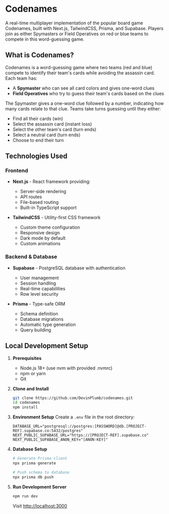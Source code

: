 # Codenames

A real-time multiplayer implementation of the popular board game Codenames, built with Next.js, TailwindCSS, Prisma, and Supabase. Players join as either Spymasters or Field Operatives on red or blue teams to compete in this word-guessing game.

## What is Codenames?

Codenames is a word-guessing game where two teams (red and blue) compete to identify their team's cards while avoiding the assassin card. Each team has:

- A **Spymaster** who can see all card colors and gives one-word clues
- **Field Operatives** who try to guess their team's cards based on the clues

The Spymaster gives a one-word clue followed by a number, indicating how many cards relate to that clue. Teams take turns guessing until they either:
- Find all their cards (win)
- Select the assassin card (instant loss)
- Select the other team's card (turn ends)
- Select a neutral card (turn ends)
- Choose to end their turn

## Technologies Used

### Frontend
- **Next.js** - React framework providing:
  - Server-side rendering
  - API routes
  - File-based routing
  - Built-in TypeScript support

- **TailwindCSS** - Utility-first CSS framework
  - Custom theme configuration
  - Responsive design
  - Dark mode by default
  - Custom animations

### Backend & Database
- **Supabase** - PostgreSQL database with authentication
  - User management
  - Session handling
  - Real-time capabilities
  - Row level security

- **Prisma** - Type-safe ORM
  - Schema definition
  - Database migrations
  - Automatic type generation
  - Query building

## Local Development Setup

1. **Prerequisites**
   - Node.js 18+ (use nvm with provided .nvmrc)
   - npm or yarn
   - Git

2. **Clone and Install**
   ```bash
   git clone https://github.com/DevinPlumb/codenames.git
   cd codenames
   npm install
   ```

3. **Environment Setup**
   Create a `.env` file in the root directory:
   ```env
   DATABASE_URL="postgresql://postgres:[PASSWORD]@db.[PROJECT-REF].supabase.co:5432/postgres"
   NEXT_PUBLIC_SUPABASE_URL="https://[PROJECT-REF].supabase.co"
   NEXT_PUBLIC_SUPABASE_ANON_KEY="[ANON-KEY]"
   ```

4. **Database Setup**
   ```bash
   # Generate Prisma client
   npx prisma generate
   
   # Push schema to database
   npx prisma db push
   ```

5. **Run Development Server**
   ```bash
   npm run dev
   ```

   Visit [http://localhost:3000](http://localhost:3000)
